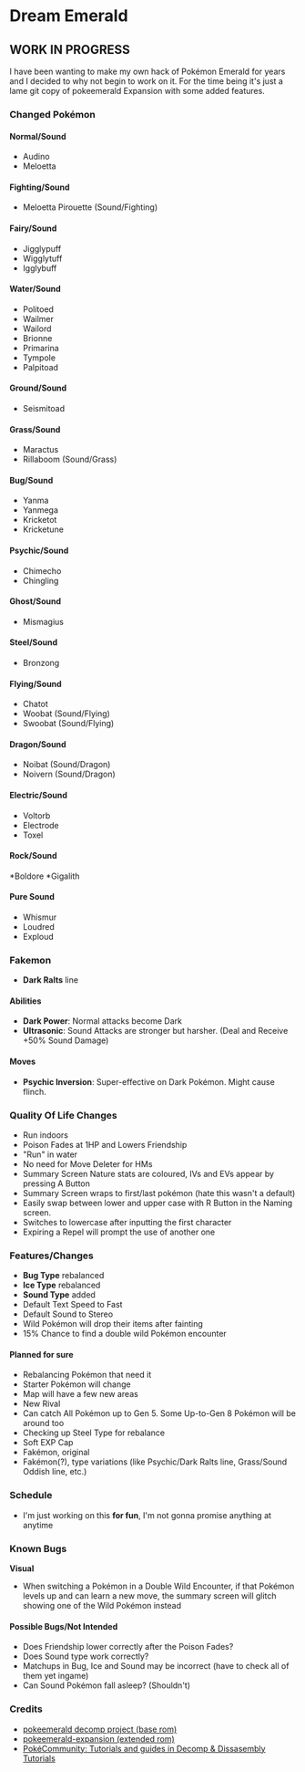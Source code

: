 # Dream Emerald

## WORK IN PROGRESS

I have been wanting to make my own hack of Pokémon Emerald for years and I decided to why not begin to work on it. For the time being it's just a lame git copy of pokeemerald Expansion with some added features.


### Changed Pokémon

#### Normal/Sound
* Audino
* Meloetta

#### Fighting/Sound
* Meloetta Pirouette (Sound/Fighting)

#### Fairy/Sound
* Jigglypuff
* Wigglytuff
* Igglybuff

#### Water/Sound
* Politoed
* Wailmer
* Wailord
* Brionne
* Primarina
* Tympole
* Palpitoad

#### Ground/Sound
* Seismitoad

#### Grass/Sound
* Maractus
* Rillaboom (Sound/Grass)

#### Bug/Sound
* Yanma
* Yanmega
* Kricketot
* Kricketune

#### Psychic/Sound
* Chimecho
* Chingling

#### Ghost/Sound
* Mismagius

#### Steel/Sound
* Bronzong

#### Flying/Sound
* Chatot
* Woobat (Sound/Flying)
* Swoobat (Sound/Flying)

#### Dragon/Sound
* Noibat (Sound/Dragon)
* Noivern (Sound/Dragon)

#### Electric/Sound
* Voltorb
* Electrode
* Toxel

#### Rock/Sound
*Boldore
*Gigalith

#### Pure Sound
* Whismur
* Loudred
* Exploud


### Fakemon
* **Dark Ralts** line

#### Abilities
* **Dark Power**: Normal attacks become Dark
* **Ultrasonic**: Sound Attacks are stronger but harsher. (Deal and Receive +50% Sound Damage)

#### Moves
* **Psychic Inversion**: Super-effective on Dark Pokémon. Might cause flinch.


### Quality Of Life Changes
* Run indoors
* Poison Fades at 1HP and Lowers Friendship
* "Run" in water
* No need for Move Deleter for HMs
* Summary Screen Nature stats are coloured, IVs and EVs appear by pressing A Button
* Summary Screen wraps to first/last pokémon (hate this wasn't a default)
* Easily swap between lower and upper case with R Button in the Naming screen.
* Switches to lowercase after inputting the first character
* Expiring a Repel will prompt the use of another one


### Features/Changes
* **Bug Type** rebalanced
* **Ice Type** rebalanced
* **Sound Type** added
* Default Text Speed to Fast
* Default Sound to Stereo
* Wild Pokémon will drop their items after fainting
* 15% Chance to find a double wild Pokémon encounter


#### Planned for sure
* Rebalancing Pokémon that need it
* Starter Pokémon will change
* Map will have a few new areas
* New Rival
* Can catch All Pokémon up to Gen 5. Some Up-to-Gen 8 Pokémon will be around too
* Checking up Steel Type for rebalance
* Soft EXP Cap
* Fakémon, original
* Fakémon(?), type variations (like Psychic/Dark Ralts line, Grass/Sound Oddish line, etc.)


### Schedule
* I'm just working on this **for fun**, I'm not gonna promise anything at anytime


### Known Bugs
**Visual**
* When switching a Pokémon in a Double Wild Encounter, if that Pokémon levels up and can learn a new move, the summary screen will glitch showing one of the Wild Pokémon instead

#### Possible Bugs/Not Intended
* Does Friendship lower correctly after the Poison Fades?
* Does Sound type work correctly?
* Matchups in Bug, Ice and Sound may be incorrect (have to check all of them yet ingame)
* Can Sound Pokémon fall asleep? (Shouldn't)


### Credits
* [pokeemerald decomp project (base rom)](https://github.com/pret/pokeemerald)
* [pokeemerald-expansion (extended rom)](https://github.com/rh-hideout/pokeemerald-expansion)
* [PokéCommunity: Tutorials and guides in Decomp & Dissasembly Tutorials](https://www.pokecommunity.com/forumdisplay.php?f=475&order=desc)
